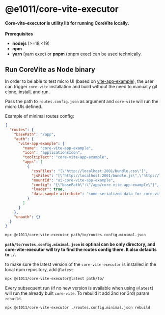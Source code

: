 # @e1011/core-vite-executor

#### Core-vite-executor is utility lib for running CoreVite locally.

**Prerequisites**

- **nodejs** (>=18 <19)
- **npm**
- **yarn** (yarn exec) or **pnpm** (pnpm exec) can be used technically.

## Run CoreVite as Node binary
In order to be able to test micro UI (based on [vite-app-example](https://github.com/edgar0011/core-vite-app-example)), the user can trigger `core-vite` installation and build without the need to manually git clone, install, and run.

Pass the path to `routes.config.json` as argument and `core-vite` will run the micro UIs defined.

Example of minimal routes config:
```json
{
  "routes": {
    "basePath": "/app",
    "auth": {
      "vite-app-example": {
        "name": "core-vite-app-example",
        "icon": "applicationsIcon",
        "tooltipText": "core-vite-app-example",
        "apps": [
          {
            "cssFiles": "[\"http://localhost:2001/bundle.css\"]",
            "jsFiles": "[\"http://localhost:2001/bundle.js\",\"http://localhost:2001/bundle.umd.js\"]",
            "mountId": "ui-core-vite-app-example",
            "config": "{\"basePath\":\"/app/core-vite-app-example\"}",
            "loader": true,
            "data-sample-attribute": "some serialized data for core-vite-app-example"
          }
        ]
      }
    },
    "unauth": {}
  }
}

```

```sh
npx @e1011/core-vite-executor path/to/routes.config.minimal.json
```
**`path/to/routes.config.minimal.json` is optinal can be only directory, and core-vite-executor will try to find the routes config there. It also defaults to `./`.**

to make sure the latest version of the `core-vite-executor` is installed in the local npm repository, add `@latest`:
```sh
npx @e1011/core-vite-executor@latest path/to/
```

Every subsequent run (if no new version is available when using `@latest`) will run the already built `core-vite`. To rebuild it add 2nd (or 3rd) param `rebuild`.

`npx @e1011/core-vite-executor ./routes.config.minimal.json rebuild`
